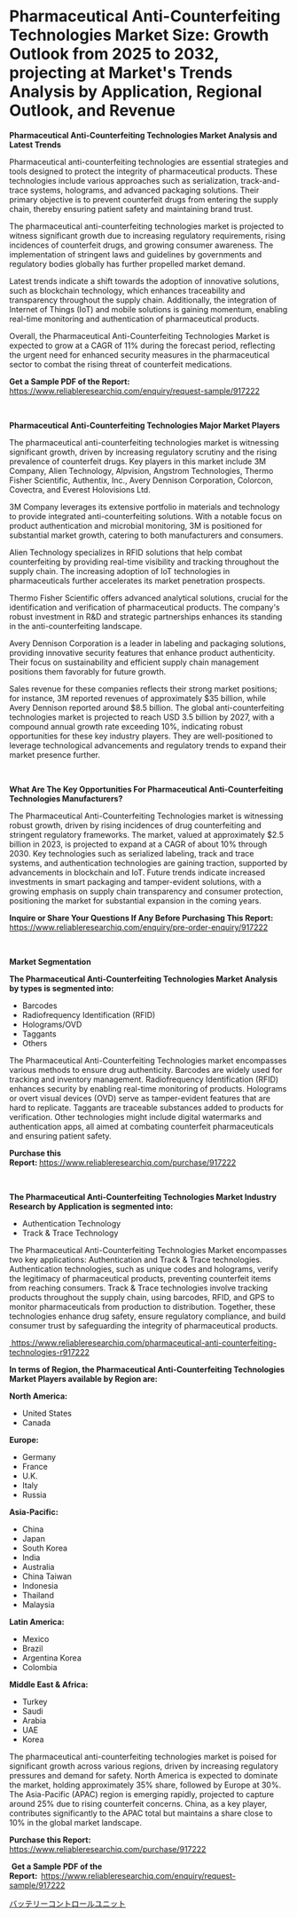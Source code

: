 <p><h1>Pharmaceutical Anti-Counterfeiting Technologies Market Size: Growth Outlook from 2025 to 2032, projecting at Market's Trends Analysis by Application, Regional Outlook, and Revenue</h1></p><p><strong>Pharmaceutical Anti-Counterfeiting Technologies Market Analysis and Latest Trends</strong></p>
<p><p>Pharmaceutical anti-counterfeiting technologies are essential strategies and tools designed to protect the integrity of pharmaceutical products. These technologies include various approaches such as serialization, track-and-trace systems, holograms, and advanced packaging solutions. Their primary objective is to prevent counterfeit drugs from entering the supply chain, thereby ensuring patient safety and maintaining brand trust.</p><p>The pharmaceutical anti-counterfeiting technologies market is projected to witness significant growth due to increasing regulatory requirements, rising incidences of counterfeit drugs, and growing consumer awareness. The implementation of stringent laws and guidelines by governments and regulatory bodies globally has further propelled market demand.</p><p>Latest trends indicate a shift towards the adoption of innovative solutions, such as blockchain technology, which enhances traceability and transparency throughout the supply chain. Additionally, the integration of Internet of Things (IoT) and mobile solutions is gaining momentum, enabling real-time monitoring and authentication of pharmaceutical products.</p><p>Overall, the Pharmaceutical Anti-Counterfeiting Technologies Market is expected to grow at a CAGR of 11% during the forecast period, reflecting the urgent need for enhanced security measures in the pharmaceutical sector to combat the rising threat of counterfeit medications.</p></p>
<p><strong>Get a Sample PDF of the Report:&nbsp;</strong> <a href="https://www.reliableresearchiq.com/enquiry/request-sample/917222?utm_campaign=1082&utm_medium=2&utm_source=Github&utm_content=ia&utm_term=03032025&utm_id=pharmaceutical-anti-counterfeiting-technologies">https://www.reliableresearchiq.com/enquiry/request-sample/917222</a></p>
<p>&nbsp;</p>
<p><strong>Pharmaceutical Anti-Counterfeiting Technologies Major Market Players</strong></p>
<p><p>The pharmaceutical anti-counterfeiting technologies market is witnessing significant growth, driven by increasing regulatory scrutiny and the rising prevalence of counterfeit drugs. Key players in this market include 3M Company, Alien Technology, Alpvision, Angstrom Technologies, Thermo Fisher Scientific, Authentix, Inc., Avery Dennison Corporation, Colorcon, Covectra, and Everest Holovisions Ltd.</p><p>3M Company leverages its extensive portfolio in materials and technology to provide integrated anti-counterfeiting solutions. With a notable focus on product authentication and microbial monitoring, 3M is positioned for substantial market growth, catering to both manufacturers and consumers.</p><p>Alien Technology specializes in RFID solutions that help combat counterfeiting by providing real-time visibility and tracking throughout the supply chain. The increasing adoption of IoT technologies in pharmaceuticals further accelerates its market penetration prospects.</p><p>Thermo Fisher Scientific offers advanced analytical solutions, crucial for the identification and verification of pharmaceutical products. The company's robust investment in R&D and strategic partnerships enhances its standing in the anti-counterfeiting landscape.</p><p>Avery Dennison Corporation is a leader in labeling and packaging solutions, providing innovative security features that enhance product authenticity. Their focus on sustainability and efficient supply chain management positions them favorably for future growth.</p><p>Sales revenue for these companies reflects their strong market positions; for instance, 3M reported revenues of approximately $35 billion, while Avery Dennison reported around $8.5 billion. The global anti-counterfeiting technologies market is projected to reach USD 3.5 billion by 2027, with a compound annual growth rate exceeding 10%, indicating robust opportunities for these key industry players. They are well-positioned to leverage technological advancements and regulatory trends to expand their market presence further.</p></p>
<p>&nbsp;</p>
<p><strong>What Are The Key Opportunities For Pharmaceutical Anti-Counterfeiting Technologies Manufacturers?</strong></p>
<p><p>The Pharmaceutical Anti-Counterfeiting Technologies market is witnessing robust growth, driven by rising incidences of drug counterfeiting and stringent regulatory frameworks. The market, valued at approximately $2.5 billion in 2023, is projected to expand at a CAGR of about 10% through 2030. Key technologies such as serialized labeling, track and trace systems, and authentication technologies are gaining traction, supported by advancements in blockchain and IoT. Future trends indicate increased investments in smart packaging and tamper-evident solutions, with a growing emphasis on supply chain transparency and consumer protection, positioning the market for substantial expansion in the coming years.</p></p>
<p><strong>Inquire or Share Your Questions If Any Before Purchasing This Report:</strong> <a href="https://www.reliableresearchiq.com/enquiry/pre-order-enquiry/917222?utm_campaign=1082&utm_medium=2&utm_source=Github&utm_content=ia&utm_term=03032025&utm_id=pharmaceutical-anti-counterfeiting-technologies">https://www.reliableresearchiq.com/enquiry/pre-order-enquiry/917222</a></p>
<p>&nbsp;</p>
<p><strong>Market Segmentation</strong></p>
<p><strong>The Pharmaceutical Anti-Counterfeiting Technologies Market Analysis by types is segmented into:</strong></p>
<p><ul><li>Barcodes</li><li>Radiofrequency Identification (RFID)</li><li>Holograms/OVD</li><li>Taggants</li><li>Others</li></ul></p>
<p><p>The Pharmaceutical Anti-Counterfeiting Technologies market encompasses various methods to ensure drug authenticity. Barcodes are widely used for tracking and inventory management. Radiofrequency Identification (RFID) enhances security by enabling real-time monitoring of products. Holograms or overt visual devices (OVD) serve as tamper-evident features that are hard to replicate. Taggants are traceable substances added to products for verification. Other technologies might include digital watermarks and authentication apps, all aimed at combating counterfeit pharmaceuticals and ensuring patient safety.</p></p>
<p><strong>Purchase this Report:&nbsp;</strong><a href="https://www.reliableresearchiq.com/purchase/917222?utm_campaign=1082&utm_medium=2&utm_source=Github&utm_content=ia&utm_term=03032025&utm_id=pharmaceutical-anti-counterfeiting-technologies">https://www.reliableresearchiq.com/purchase/917222</a></p>
<p>&nbsp;</p>
<p><strong>The Pharmaceutical Anti-Counterfeiting Technologies Market Industry Research by Application is segmented into:</strong></p>
<p><ul><li>Authentication Technology</li><li>Track & Trace Technology</li></ul></p>
<p><p>The Pharmaceutical Anti-Counterfeiting Technologies Market encompasses two key applications: Authentication and Track & Trace technologies. Authentication technologies, such as unique codes and holograms, verify the legitimacy of pharmaceutical products, preventing counterfeit items from reaching consumers. Track & Trace technologies involve tracking products throughout the supply chain, using barcodes, RFID, and GPS to monitor pharmaceuticals from production to distribution. Together, these technologies enhance drug safety, ensure regulatory compliance, and build consumer trust by safeguarding the integrity of pharmaceutical products.</p></p>
<p><a href="https://www.reliableresearchiq.com/pharmaceutical-anti-counterfeiting-technologies-r917222?utm_campaign=1082&utm_medium=2&utm_source=Github&utm_content=ia&utm_term=03032025&utm_id=pharmaceutical-anti-counterfeiting-technologies">&nbsp;https://www.reliableresearchiq.com/pharmaceutical-anti-counterfeiting-technologies-r917222</a></p>
<p><strong>In terms of Region, the Pharmaceutical Anti-Counterfeiting Technologies Market Players available by Region are:</strong></p>
<p>
    <p> <strong> North America: </strong>
        <ul>
            <li>United States</li>
            <li>Canada</li>
        </ul>
        </p> 
    <p> <strong> Europe: </strong>
        <ul>
            <li>Germany</li>
            <li>France</li>
            <li>U.K.</li>
            <li>Italy</li>
            <li>Russia</li>
        </ul>
        </p> 
    <p> <strong> Asia-Pacific: </strong>
        <ul>
            <li>China</li>
            <li>Japan</li>
            <li>South Korea</li>
            <li>India</li>
            <li>Australia</li>
            <li>China Taiwan</li>
            <li>Indonesia</li>
            <li>Thailand</li>
            <li>Malaysia</li>
        </ul>
        </p> 
    <p> <strong> Latin America: </strong>
        <ul>
            <li>Mexico</li>
            <li>Brazil</li>
            <li>Argentina Korea</li>
            <li>Colombia</li>
        </ul>
        </p> 
    <p> <strong> Middle East & Africa: </strong>
        <ul>
            <li>Turkey</li>
            <li>Saudi</li>
            <li>Arabia</li>
            <li>UAE</li>
            <li>Korea</li>
        </ul>
    </p>
    </p>
<p><p>The pharmaceutical anti-counterfeiting technologies market is poised for significant growth across various regions, driven by increasing regulatory pressures and demand for safety. North America is expected to dominate the market, holding approximately 35% share, followed by Europe at 30%. The Asia-Pacific (APAC) region is emerging rapidly, projected to capture around 25% due to rising counterfeit concerns. China, as a key player, contributes significantly to the APAC total but maintains a share close to 10% in the global market landscape.</p></p>
<p><strong>Purchase this Report: </strong><a href="https://www.reliableresearchiq.com/purchase/917222?utm_campaign=1082&utm_medium=2&utm_source=Github&utm_content=ia&utm_term=03032025&utm_id=pharmaceutical-anti-counterfeiting-technologies">https://www.reliableresearchiq.com/purchase/917222</a></p>
<p>&nbsp;<strong>Get a Sample PDF of the Report:&nbsp;&nbsp;</strong><a href="https://www.reliableresearchiq.com/enquiry/request-sample/917222?utm_campaign=1082&utm_medium=2&utm_source=Github&utm_content=ia&utm_term=03032025&utm_id=pharmaceutical-anti-counterfeiting-technologies">https://www.reliableresearchiq.com/enquiry/request-sample/917222</a></p>
<p><strong></strong></p>
<p><p><a href="https://github.com/lababdou/Market-Research-Report-List-6/blob/main/950502240881.md?utm_campaign=1082&utm_medium=2&utm_source=Github&utm_content=ia&utm_term=03032025&utm_id=pharmaceutical-anti-counterfeiting-technologies">バッテリーコントロールユニット</a></p></p>